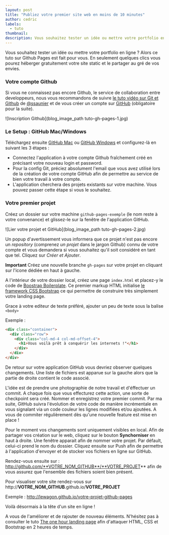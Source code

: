 ```yaml
---
layout: post
title: "Publiez votre premier site web en moins de 10 minutes"
author: cedric
labels:
  - tuto
thumbnail:
description: Vous souhaitez tester un idée ou mettre votre portfolio en ligne ? Alors ce tuto sur Github Pages est fait pour vous. En seulement quelques clics vous pourrez héberger gratuitement votre site static et le partager au gré de vos envies.
---
```


Vous souhaitez tester un idée ou mettre votre portfolio en ligne ? Alors ce tuto sur Github Pages est fait pour vous. En seulement quelques clics vous pourez héberger gratuitement votre site static et le partager au gré de vos envies.

### Votre compte Github

Si vous ne connaissez pas encore Github, le service de collaboration entre developpeurs, nous vous recommandons de suivre [le tuto vidéo sur Git et Github](http://www.lewagon.org/blog/meetup-git-github) de [@ssaunier](https://twitter.com/ssaunier) et de vous créer un compte sur [GitHub](https://github.com/) (obligatoire pour la suite).

![Inscription Github](blog_image_path tuto-gh-pages-1.jpg)

### Le Setup : GitHub Mac/Windows

Téléchargez ensuite [GitHub Mac](https://mac.github.com/) ou [GitHub Windows](https://windows.github.com/) et configurez-là en suivant les 3 étapes :

- Connectez l'application à votre compte Github fraîchement créé en précisant votre nouveau login et password.
- Pour la config Git, préciez absolument l'email que vous avez utilisé lors de la création de votre compte GitHub afin de permettre au service de bien votre travail à votre compte.
- L'application cherchera des projets existants sur votre machine. Vous pouvez passer cette étape si vous le souhaitez.

### Votre premier projet

Créez un dossier sur votre machine ```github-pages-exemple``` (le nom reste à votre convenance) et glissez-le sur la fenêtre de l'application GitHub.

![Lier votre projet et GitHub](blog_image_path tuto-gh-pages-2.jpg)

Un popup d'avertissement vous informera que ce projet n'est pas encore un *repository* (comprenez *un projet* dans le jargon Github) connu de votre compte et vous demandera si vous souhaitez qu'il soit considéré en tant que tel. Cliquez sur *Créer et Ajouter*.

**Important** Créez une nouvelle branche ```gh-pages``` sur votre projet en cliquant sur l'icone dédiée en haut à gauche.

A l'intérieur de votre dossier local, créez une page ```index.html``` et placez-y le code de [Boostrap Boilerplate](https://github.com/lewagon/bootstrap-boilerplate). Ce premier markup HTML initialise [le framework CSS Bootstrap](http://getbootstrap.com/css/) ce qui permettre de construire très simplement votre landing page.

Grace à votre editeur de texte préféré, ajouter un peu de texte sous la balise ```<body>```

Exemple :

```html
<div class="container">
  <div class="row">
    <div class="col-md-4 col-md-offset-4">
      <h1>Vous voilà prêt à conquérir les internets !"</h1>
    </div>
  </div>
</div>
```

De retour sur votre application GitHub vous devriez observer quelques changements. Une liste de fichiers est apparue sur la gauche alors que la partie de droite contient le code associé.


L'idée est de prendre une photographie de notre travail et d'éffectuer un commit. A chaque fois que vous effecturez cette action, une sorte de checkpoint sera créé. Nommer et enregistrez votre premier commit. Par ma suite, GitHub suivra l'évolution de votre code de manière incrémentale en vous signalant via un code couleur les lignes modifiées et/ou ajoutées. A vous de commiter régulièrement dès qu'une nouvelle feature est mise en place !

Pour le moment vos changements sont uniquement visibles en local. Afin de partager vos création sur le web, cliquez sur le bouton **Synchorniser** en haut à droite. Une fenêtre apparait afin de nommer votre projet. Par défault, celui-ci prend le nom du dossier. Cliquez ensuite sur Push afin de permettre à l'application d'envoyer et de stocker vos fichiers en ligne sur GitHub.

Rendez-vous ensuite sur : http://github.com/**VOTRE_NOM_GITHUB**/**VOTRE_PROJET** afin de vous assurez que l'ensemble des fichiers soient bien présent.

Pour visualiser votre site rendez-vous sur http://**VOTRE_NOM_GITHUB**.github.io/**VOTRE_PROJET**

Exemple : http://lewagon.github.io/votre-projet-github-pages

Voilà désormais à la tête d'un site en ligne !

A vous de l'améliorer et de rajouter de nouveau éléments. N'hésitez pas à consulter le tuto [The one hour landing page](http://www.lewagon.org/blog/the-one-hour-landing-page) afin d'attaquer HTML, CSS et Bootstrap en 2 heures de temps.


